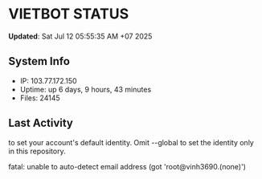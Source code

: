 # VIETBOT STATUS
**Updated**: Sat Jul 12 05:55:35 AM +07 2025

## System Info
- IP: 103.77.172.150
- Uptime: up 6 days, 9 hours, 43 minutes
- Files: 24145

## Last Activity

to set your account's default identity.
Omit --global to set the identity only in this repository.

fatal: unable to auto-detect email address (got 'root@vinh3690.(none)')

